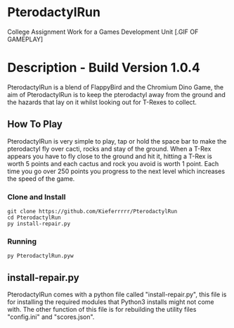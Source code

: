 # PterodactylRun
College Assignment Work for a Games Development Unit
[.GIF OF GAMEPLAY]

# Description - Build Version 1.0.4
PterodactylRun is a blend of FlappyBird and the Chromium Dino Game, the aim of PterodactylRun is to keep the pterodactyl away from the
ground and the hazards that lay on it whilst looking out for T-Rexes to collect. 

## How To Play
PterodactylRun is very simple to play, tap or hold the space bar to make the pterodactyl fly over cacti, rocks and stay of the ground.
When a T-Rex appears you have to fly close to the ground and hit it, hitting a T-Rex is worth 5 points and each cactus and rock you 
avoid is worth 1 point. Each time you go over 250 points you progress to the next level which increases the speed of the game.

### Clone and Install
```shell
git clone https://github.com/Kieferrrrr/PterodactylRun
cd PterodactylRun
py install-repair.py
```

### Running
```shell
py PterodactylRun.pyw
```

## install-repair.py
PterodactylRun comes with a python file called "install-repair.py", this file is for installing the required modules that Python3 installs
might not come with. The other function of this file is for rebuilding the utility files "config.ini" and "scores.json".
